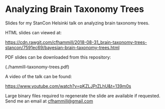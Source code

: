 # Analyzing Brain Taxonomy Trees

Slides for my StanCon Helsinki talk on analyzing brain taxonomy
trees.

HTML slides can viewed at:

https://cdn.rawgit.com/cfhammill/2018-08-31_brain-taxonomy-trees-stancon/7591ec69/bayesian-brain-taxonomy-trees.html

PDF slides can be downloaded from this repository:

(./hammill-taxonomy-trees.pdf)

A video of the talk can be found:

https://www.youtube.com/watch?v=pKZLJPrZLhU&t=139m0s

Large binary files required to regenerate the slide are
available if requested. Send me an email at cfhammill@gmail.com

